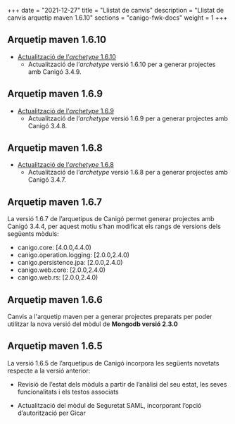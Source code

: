 +++
date        = "2021-12-27"
title       = "Llistat de canvis"
description = "Llistat de canvis arquetip maven 1.6.10"
sections    = "canigo-fwk-docs"
weight		= 1
+++

## Arquetip maven 1.6.10

- [Actualització de l’_archetype_ 1.6.10](/noticies/2021-12-27-CAN-Actualitzacio_archetype_1_6_10)
   - Actualització de l’_archetype_ versió 1.6.10 per a generar projectes amb Canigó 3.4.9.

## Arquetip maven 1.6.9

- [Actualització de l’_archetype_ 1.6.9](/noticies/2021-12-17-CAN-Actualitzacio_archetype_1_6_9)
   - Actualització de l’_archetype_ versió 1.6.9 per a generar projectes amb Canigó 3.4.8.

## Arquetip maven 1.6.8

- [Actualització de l’_archetype_ 1.6.8](/noticies/2021-12-13-CAN-Actualitzacio_archetype_1_6_8)
   - Actualització de l’_archetype_ versió 1.6.8 per a generar projectes amb Canigó 3.4.7.

## Arquetip maven 1.6.7

La versió 1.6.7 de l’arquetipus de Canigó permet generar projectes amb Canigó 3.4.4, per aquest motiu s’han modificat els rangs de versions dels següents mòduls:

- canigo.core: [4.0.0,4.4.0)
- canigo.operation.logging: [2.0.0,2.4.0)
- canigo.persistence.jpa: [2.0.0,2.4.0)
- canigo.web.core: [2.0.0,2.4.0)
- canigo.web.rs: [2.0.0,2.4.0)

## Arquetip maven 1.6.6

Canvis a l'arquetip maven per a generar projectes preparats per poder utilitzar la nova versió del mòdul de **Mongodb versió 2.3.0**

## Arquetip maven 1.6.5

La versió 1.6.5 de l’arquetipus de Canigó incorpora les següents novetats respecte a la versió anterior:

* Revisió de l’estat dels mòduls a partir de l’anàlisi del seu estat, les seves funcionalitats i els testos associats

* Actualització del mòdul de Seguretat SAML, incorporant l’opció d’autorització per Gicar